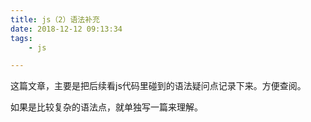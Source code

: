 ```yaml
---
title: js（2）语法补充
date: 2018-12-12 09:13:34
tags:
	- js

---
```




这篇文章，主要是把后续看js代码里碰到的语法疑问点记录下来。方便查阅。

如果是比较复杂的语法点，就单独写一篇来理解。



